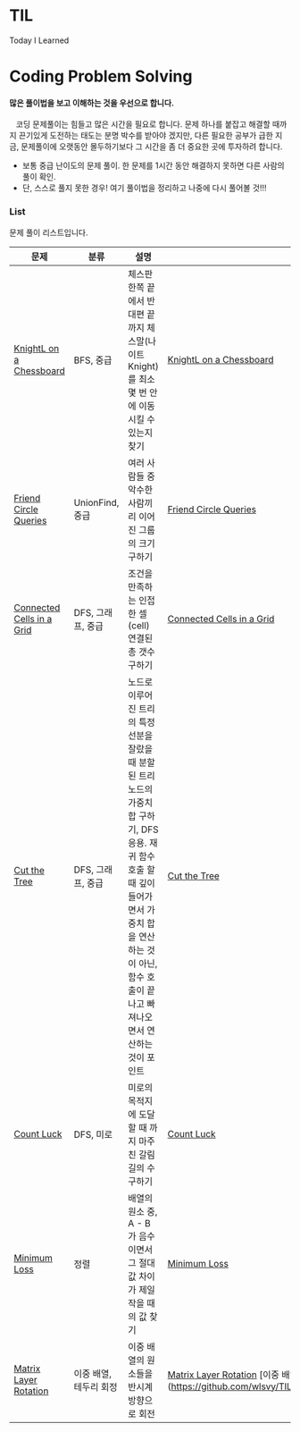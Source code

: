 # TIL
Today I Learned


# Coding Problem Solving

#### 많은 풀이법을 보고 이해하는 것을 우선으로 합니다.

&nbsp;&nbsp; 코딩 문제풀이는 힘들고 많은 시간을 필요로 합니다. 문제 하나를 붙잡고 해결할 때까지 끈기있게 도전하는 태도는 분명 박수를 받아야 겠지만, 다른 필요한 공부가 급한 지금, 문제풀이에 오랫동안 몰두하기보다 그 시간을 좀 더 중요한 곳에 투자하려 합니다.

- 보통 중급 난이도의 문제 풀이. 한 문제를 1시간 동안 해결하지 못하면 다른 사람의 풀이 확인.
- 단, 스스로 풀지 못한 경우! 여기 풀이법을 정리하고 나중에 다시 풀어볼 것!!!


### List
문제 풀이 리스트입니다.


문제 | 분류 | 설명 | 해답 코드  
|---|---|---|---|
[KnightL on a Chessboard](https://www.hackerrank.com/challenges/knightl-on-chessboard/problem) | BFS, 중급 | 체스판 한쪽 끝에서 반대편 끝까지 체스말(나이트Knight)를 최소 몇 번 안에 이동시킬 수 있는지 찾기 | [KnightL on a Chessboard](https://github.com/wlsvy/TIL/blob/master/Coding_Problem_Solving/KnightL%20on%20a%20Chessboard.md)
[Friend Circle Queries](https://www.hackerrank.com/challenges/friend-circle-queries/problem) | UnionFind, 중급 | 여러 사람들 중 악수한 사람끼리 이어진 그룹의 크기 구하기 | [Friend Circle Queries](https://github.com/wlsvy/TIL/blob/master/Coding_Problem_Solving/Friend%20Circle%20Queries.cpp)
[Connected Cells in a Grid](https://www.hackerrank.com/challenges/connected-cell-in-a-grid/problem) | DFS, 그래프, 중급 | 조건을 만족하는 인접한 셀(cell) 연결된 총 갯수 구하기 | [Connected Cells in a Grid](https://github.com/wlsvy/TIL/blob/master/Coding_Problem_Solving/Connected%20Cells%20in%20a%20Grid.cpp)
[Cut the Tree](https://www.hackerrank.com/challenges/cut-the-tree/problem) | DFS, 그래프, 중급 | 노드로 이루어진 트리의 특정 선분을 잘랐을 때 분할된 트리 노드의 가중치 합 구하기, DFS 응용. 재귀 함수 호출 할때 깊이 들어가면서 가중치 합을 연산하는 것이 아닌, 함수 호출이 끝나고 빠져나오면서 연산하는 것이 포인트 | [Cut the Tree](https://github.com/wlsvy/TIL/blob/master/Coding_Problem_Solving/Cut%20the%20Tree.cpp)
[Count Luck](https://www.hackerrank.com/challenges/count-luck/problem) | DFS, 미로 | 미로의 목적지에 도달할 때 까지 마주친 갈림길의 수 구하기 | [Count Luck](https://github.com/wlsvy/TIL/blob/master/Coding_Problem_Solving/Count%20Luck.cpp)
[Minimum Loss](https://www.hackerrank.com/challenges/minimum-loss/problem) | 정렬 | 배열의 원소 중, A - B 가 음수이면서 그 절대값 차이가 제일 작을 때의 값 찾기 | [Minimum Loss](https://github.com/wlsvy/TIL/blob/master/Coding_Problem_Solving/Minimum%20Loss.cpp)
[Matrix Layer Rotation](https://www.hackerrank.com/challenges/matrix-rotation-algo/problem) | 이중 배열, 테두리 회정 | 이중 배열의 원소들을 반시계 방향으로 회전 | [Matrix Layer Rotation](https://github.com/wlsvy/TIL/blob/master/Coding_Problem_Solving/Matrix%20Layer%20Rotation.cpp)   [이중 배열을 회전시키는 두 가지 방법] (https://github.com/wlsvy/TIL/blob/master/Coding_Problem_Solving/RotateMatrix.cpp)
